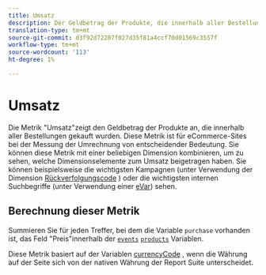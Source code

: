 ```yaml
---
title: Umsatz
description: Der Geldbetrag der Produkte, die innerhalb aller Bestellungen gekauft wurden.
translation-type: tm+mt
source-git-commit: d3f92d72207f027d35f81a4ccf70d01569c3557f
workflow-type: tm+mt
source-wordcount: '113'
ht-degree: 1%

---
```



# Umsatz

Die Metrik &quot;Umsatz&quot;zeigt den Geldbetrag der Produkte an, die innerhalb aller Bestellungen gekauft wurden. Diese Metrik ist für eCommerce-Sites bei der Messung der Umrechnung von entscheidender Bedeutung. Sie können diese Metrik mit einer beliebigen Dimension kombinieren, um zu sehen, welche Dimensionselemente zum Umsatz beigetragen haben. Sie können beispielsweise die wichtigsten Kampagnen (unter Verwendung der Dimension [Rückverfolgungscode](../dimensions/tracking-code.md) ) oder die wichtigsten internen Suchbegriffe (unter Verwendung einer [eVar](../dimensions/evar.md)) sehen.

## Berechnung dieser Metrik

Summieren Sie für jeden Treffer, bei dem die Variable `purchase` vorhanden ist, das Feld &quot;Preis&quot;innerhalb der [`events`](/help/implement/vars/page-vars/events/event-purchase.md) [`products`](/help/implement/vars/page-vars/products.md) Variablen.

Diese Metrik basiert auf der Variablen [currencyCode](/help/implement/vars/config-vars/currencycode.md) , wenn die Währung auf der Seite sich von der nativen Währung der Report Suite unterscheidet.
